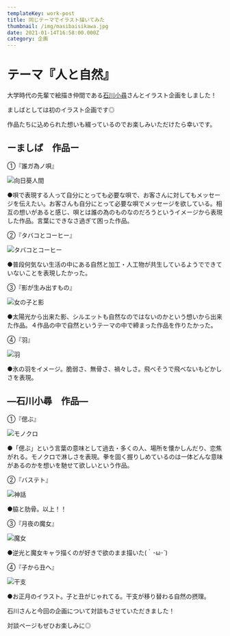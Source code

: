 ```yaml
---
templateKey: work-post
title: 同じテーマでイラスト描いてみた
thumbnail: /img/masibaisikawa.jpg
date: 2021-01-14T16:58:00.000Z
category: 企画
---
```

# **テーマ『人と自然』**

大学時代の先輩で絵描き仲間である[石川小尋](https://www.pixiv.net/users/29876977)さんとイラスト企画をしました！

ましばとしては初のイラスト企画です◎

作品たちに込められた想いも綴っているのでお楽しみいただけたら幸いです。

## **ーましば　作品ー**

①『誰ガ為ノ唄』

![向日葵人間](/img/誰ガ為ノ唄.jpg "『誰ガ為ノ唄』")

●唄で表現する人って自分にとっても必要な唄で、お客さんに対してもメッセージを伝えたい。お客さんも自分にとって必要な唄でメッセージを欲している。相互の想いがあると感じ、唄とは誰の為のものなのだろうというイメージから表現した作品。言葉にできなさ過ぎて困った作品。



②『タバコとコーヒー』

![タバコとコーヒー](/img/タバコとコーヒー.jpg "『タバコとコーヒー』")

●普段何気ない生活の中にある自然と加工・人工物が共生しているようでできていないことを表現したかった。



③『影が生み出すもの』

![女の子と影](/img/影が生み出すもの.jpg "『影が生み出すもの』")

●太陽光から出来た影、シルエットも自然なのではないのかという想いから出来た作品。４作品の中で自然というテーマの中で締まった作品を作りたかった。



④『羽』

![羽](/img/羽.jpg "『羽』")

●氷の羽をイメージ。脆弱さ、無骨さ、禍々しさ。飛べそうで飛べないもどかしさを表現。

## **―石川小尋　作品―**

①『偲ぶ』

![モノクロ](/img/偲ぶ.jpg "『偲ぶ』")

●「偲ぶ」という言葉の意味として過去・多くの人、場所を懐かしんだり、恋焦がれる。モノクロで淋しさを表現。拳を固く握りしめているのは一体どんな意味があるのかを想いを馳せて欲しいという作品。



②『バステト』

![神話](/img/バステト.jpg "『バステト』")

●脇と肋骨。以上！！



③『月夜の魔女』

![魔女](/img/月夜の魔女.jpg "『月夜の魔女』")

●逆光と魔女キャラ描くのが好きで欲のまま描いた(｀･ω･´)



④『子から丑へ』

![干支](/img/子から丑へ.jpg "『子から丑へ』")

●お正月のイラスト。子と丑がじゃれてる。干支が移り替わる自然の摂理。



石川さんと今回の企画について対談もさせていただきました！

対談ページもぜひお楽しみに◎
